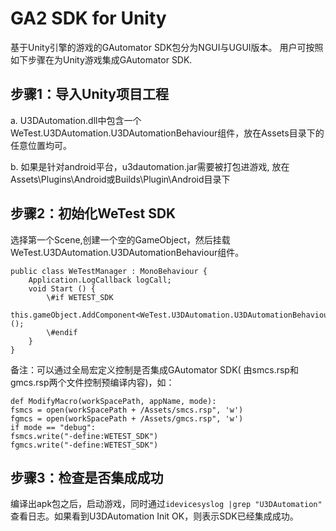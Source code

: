 # GA2 SDK for Unity

基于Unity引擎的游戏的GAutomator SDK包分为NGUI与UGUI版本。
用户可按照如下步骤在为Unity游戏集成GAutomator SDK.

## 步骤1：导入Unity项目工程
a. U3DAutomation.dll中包含一个WeTest.U3DAutomation.U3DAutomationBehaviour组件，放在Assets目录下的任意位置均可。

b. 如果是针对android平台，u3dautomation.jar需要被打包进游戏, 放在Assets\Plugins\Android或Builds\Plugin\Android目录下

## 步骤2：初始化WeTest SDK
选择第一个Scene,创建一个空的GameObject，然后挂载WeTest.U3DAutomation.U3DAutomationBehaviour组件。

	public class WeTestManager : MonoBehaviour {
		Application.LogCallback logCall;
		void Start () {
			\#if WETEST_SDK
			this.gameObject.AddComponent<WeTest.U3DAutomation.U3DAutomationBehaviour>();
			\#endif
		}
	}
备注：可以通过全局宏定义控制是否集成GAutomator SDK( 由smcs.rsp和gmcs.rsp两个文件控制预编译内容)，如：

	def ModifyMacro(workSpacePath, appName, mode):
	fsmcs = open(workSpacePath + /Assets/smcs.rsp", 'w')
	fgmcs = open(workSpacePath + /Assets/gmcs.rsp", 'w')
	if mode == "debug":
	fsmcs.write("-define:WETEST_SDK")
	fgmcs.write("-define:WETEST_SDK")
## 步骤3：检查是否集成成功
编译出apk包之后，启动游戏，同时通过`idevicesyslog |grep "U3DAutomation"`
查看日志。如果看到U3DAutomation Init OK，则表示SDK已经集成成功。
